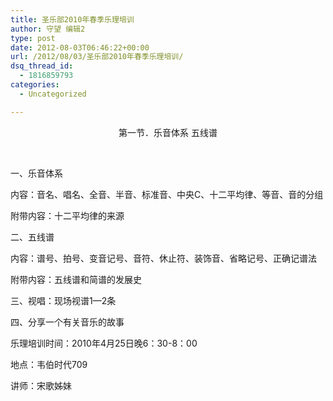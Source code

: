 ```yaml
---
title: 圣乐部2010年春季乐理培训
author: 守望 编辑2
type: post
date: 2012-08-03T06:46:22+00:00
url: /2012/08/03/圣乐部2010年春季乐理培训/
dsq_thread_id:
  - 1816859793
categories:
  - Uncategorized

---
```

<p style="text-align: center;">
  第一节．乐音体系 五线谱
</p>

&nbsp;

一、乐音体系
  
内容：音名、唱名、全音、半音、标准音、中央C、十二平均律、等音、音的分组
  
附带内容：十二平均律的来源
  
二、五线谱
  
内容：谱号、拍号、变音记号、音符、休止符、装饰音、省略记号、正确记谱法
  
附带内容：五线谱和简谱的发展史
  
三、视唱：现场视谱1—2条
  
四、分享一个有关音乐的故事
  
乐理培训时间：2010年4月25日晚6：30-8：00
  
地点：韦伯时代709
  
讲师：宋歌姊妹